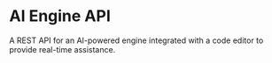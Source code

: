 # AI Engine API
A REST API for an AI-powered engine integrated with a code editor to provide real-time assistance.